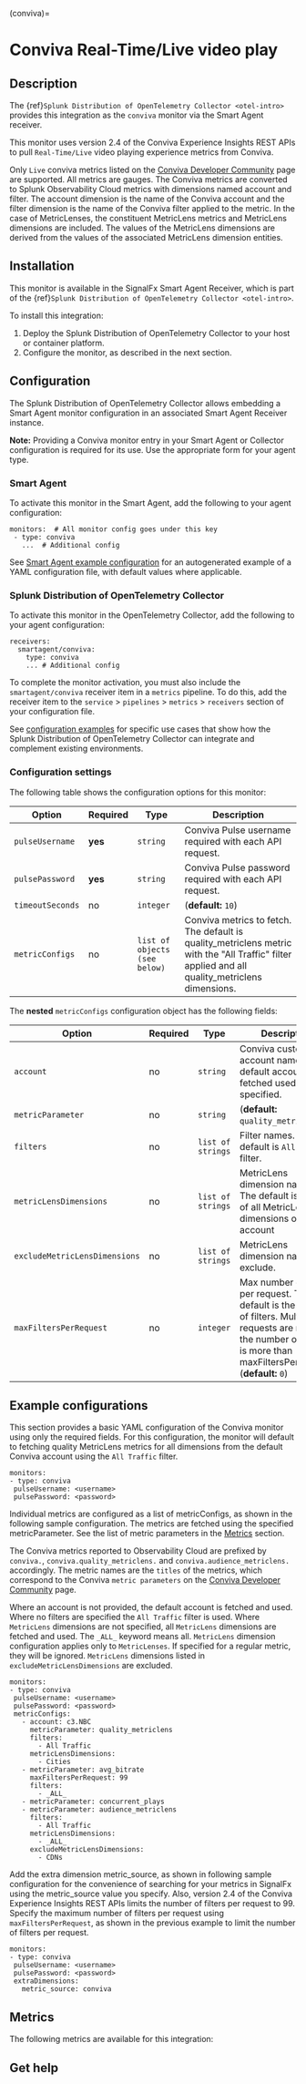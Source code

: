 (conviva)=

# Conviva Real-Time/Live video play

<meta name="Description" content="Documentation on the conviva monitor">

## Description

The {ref}`Splunk Distribution of OpenTelemetry Collector <otel-intro>` provides this integration as the `conviva` monitor via the Smart Agent receiver.

This monitor uses version 2.4 of the Conviva Experience Insights REST APIs to pull
`Real-Time/Live` video playing experience metrics from Conviva.

Only `Live` conviva metrics listed on the
[Conviva Developer Community](https://community.conviva.com/site/global/apis_data/experience_insights_api/index.gsp#metrics) page
are supported. All metrics are gauges. The Conviva metrics are converted to Splunk Observability Cloud metrics with dimensions named account and filter. The account dimension is the name of the Conviva account and the filter dimension is the name of the Conviva filter applied to the metric. In the case of MetricLenses, the constituent MetricLens metrics and MetricLens dimensions are included. The values of the MetricLens dimensions are derived from the values of the associated MetricLens dimension entities.

## Installation

This monitor is available in the SignalFx Smart Agent Receiver, which is part of the {ref}`Splunk Distribution of OpenTelemetry Collector <otel-intro>`.

To install this integration:

1. Deploy the Splunk Distribution of OpenTelemetry Collector to your host or container platform.
2. Configure the monitor, as described in the next section.

## Configuration

The Splunk Distribution of OpenTelemetry Collector allows embedding a Smart Agent monitor configuration in an associated Smart Agent Receiver instance.

**Note:** Providing a Conviva monitor entry in your Smart Agent or Collector configuration is required for its use. Use the appropriate form for your agent type.

### Smart Agent

To activate this monitor in the Smart Agent, add the following to your agent configuration:

```
monitors:  # All monitor config goes under this key
 - type: conviva
   ...  # Additional config
```

See <a href="https://docs.splunk.com/Observability/gdi/smart-agent/smart-agent-resources.html#configure-the-smart-agent" target="_blank">Smart Agent example configuration</a> for an autogenerated example of a YAML configuration file, with default values where applicable.

### Splunk Distribution of OpenTelemetry Collector

To activate this monitor in the OpenTelemetry Collector, add the following to your agent configuration:  

```
receivers:
  smartagent/conviva:
    type: conviva
    ... # Additional config
```

To complete the monitor activation, you must also include the `smartagent/conviva` receiver item in a `metrics` pipeline. To do this, add the receiver item to the `service` > `pipelines` > `metrics` > `receivers` section of your configuration file.

See <a href="https://github.com/signalfx/splunk-otel-collector/tree/main/examples" target="_blank">configuration examples</a> for specific use cases that show how the Splunk Distribution of OpenTelemetry Collector can integrate and complement existing environments.

### Configuration settings

The following table shows the configuration options for this monitor:

| Option | Required | Type | Description |
| --- | --- | --- | --- |
| `pulseUsername` | **yes** | `string` | Conviva Pulse username required with each API request. |
| `pulsePassword` | **yes** | `string` | Conviva Pulse password required with each API request. |
| `timeoutSeconds` | no | `integer` |  (**default:** `10`) |
| `metricConfigs` | no | `list of objects (see below)` | Conviva metrics to fetch. The default is quality_metriclens metric with the "All Traffic" filter applied and all quality_metriclens dimensions. |


The **nested** `metricConfigs` configuration object has the following fields:

| Option | Required | Type | Description |
| --- | --- | --- | --- |
| `account` | no | `string` | Conviva customer account name. The default account is fetched used if not specified. |
| `metricParameter` | no | `string` |  (**default:** `quality_metriclens`) |
| `filters` | no | `list of strings` | Filter names. The default is `All Traffic` filter. |
| `metricLensDimensions` | no | `list of strings` | MetricLens dimension names. The default is names of all MetricLens dimensions of the account |
| `excludeMetricLensDimensions` | no | `list of strings` | MetricLens dimension names to exclude. |
| `maxFiltersPerRequest` | no | `integer` | Max number of filters per request. The default is the number of filters. Multiple requests are made if the number of filters is more than maxFiltersPerRequest (**default:** `0`) |

## Example configurations

This section provides a basic YAML configuration of the Conviva monitor using only the required fields. For this configuration, the monitor will default to fetching quality MetricLens metrics for all dimensions from the default Conviva account using the `All Traffic` filter.

```
monitors:
- type: conviva
 pulseUsername: <username>
 pulsePassword: <password>
```

Individual metrics are configured as a list of metricConfigs, as shown in the following sample configuration. The
metrics are fetched using the specified metricParameter. See the list of metric parameters in the [Metrics](#metrics) section.

The Conviva metrics reported to Observability Cloud are prefixed by `conviva.`, `conviva.quality_metriclens.` and
`conviva.audience_metriclens.` accordingly. The metric names are the `titles` of the metrics, which correspond to the Conviva
`metric parameters` on the [Conviva Developer Community](https://community.conviva.com/site/global/apis_data/experience_insights_api/index.gsp#metrics) page.

Where an account is not provided, the default account is fetched and used. Where no filters are specified the
`All Traffic` filter is used. Where `MetricLens` dimensions are not specified, all `MetricLens` dimensions
are fetched and used. The `_ALL_` keyword means all. `MetricLens` dimension configuration applies only to `MetricLenses`.
If specified for a regular metric, they will be ignored. `MetricLens` dimensions listed in `excludeMetricLensDimensions`
are excluded.

```
monitors:
- type: conviva
 pulseUsername: <username>
 pulsePassword: <password>
 metricConfigs:
   - account: c3.NBC
     metricParameter: quality_metriclens
     filters:
       - All Traffic
     metricLensDimensions:
       - Cities
   - metricParameter: avg_bitrate
     maxFiltersPerRequest: 99
     filters:
       - _ALL_
   - metricParameter: concurrent_plays
   - metricParameter: audience_metriclens
     filters:
       - All Traffic
     metricLensDimensions:
       - _ALL_
     excludeMetricLensDimensions:
       - CDNs
```

Add the extra dimension metric_source, as shown in following sample configuration for the convenience of searching
for your metrics in SignalFx using the metric_source value you specify. Also, version 2.4 of the Conviva Experience
Insights REST APIs limits the number of filters per request to 99. Specify the maximum number of filters per request
using `maxFiltersPerRequest`, as shown in the previous example to limit the number of filters per request.

```
monitors:
- type: conviva
 pulseUsername: <username>
 pulsePassword: <password>
 extraDimensions:
   metric_source: conviva
```
## Metrics

The following metrics are available for this integration:

<div class="metrics-yaml" url="https://raw.githubusercontent.com/signalfx/signalfx-agent/main/pkg/monitors/conviva/metadata.yaml"></div>

## Get help

```{include} /_includes/troubleshooting.md
```
